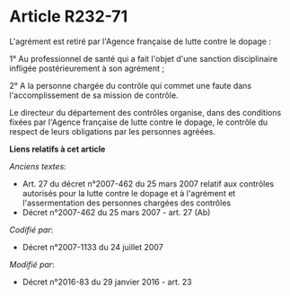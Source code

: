 # Article R232-71

L'agrément est retiré par l'Agence française de lutte contre le dopage :

1° Au professionnel de santé qui a fait l'objet d'une sanction disciplinaire infligée postérieurement à son agrément ;

2° A la personne chargée du contrôle qui commet une faute dans l'accomplissement de sa mission de contrôle. 

Le directeur du département des contrôles organise, dans des conditions fixées par l'Agence française de lutte contre le
dopage, le contrôle du respect de leurs obligations par les personnes agréées.

**Liens relatifs à cet article**

_Anciens textes_:

  - Art. 27 du décret n°2007-462 du 25 mars 2007 relatif aux contrôles autorisés pour la lutte contre le dopage et à l'agrément et l'assermentation des personnes chargées des contrôles
  - Décret n°2007-462 du 25 mars 2007 - art. 27 (Ab)

_Codifié par_:

  - Décret n°2007-1133 du 24 juillet 2007

_Modifié par_:

  - Décret n°2016-83 du 29 janvier 2016 - art. 23
